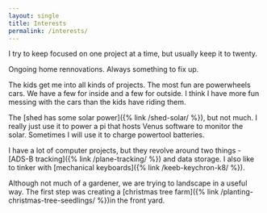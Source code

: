 ```yaml
---
layout: single
title: Interests
permalink: /interests/
---
```


I try to keep focused on one project at a time, but usually keep it to twenty. 

Ongoing home rennovations. Always something to fix up. 

The kids get me into all kinds of projects. The most fun are powerwheels cars. We have a few for inside and a few for outside. I think I have more fun messing with the cars than the kids have riding them. 

The [shed has some solar power]({% link /shed-solar/ %}), but not much. I really just use it to power a pi that hosts Venus software to monitor the solar. Sometimes I will use it to charge powertool batteries. 

I have a lot of computer projects, but they revolve around two things - [ADS-B tracking]({% link /plane-tracking/ %}) and data storage. I also like to tinker with [mechanical keyboards]({% link /keeb-keychron-k8/ %}). 

Although not much of a gardener, we are trying to landscape in a useful way. The first step was creating a [christmas tree farm]({% link /planting-christmas-tree-seedlings/ %})in the front yard. 

[GitHub]: https://github.com/chuckenglehart/